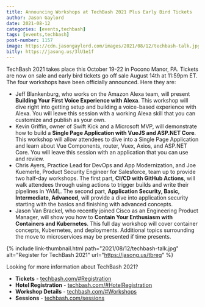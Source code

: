 ```yaml
---
title: Announcing Workshops at TechBash 2021 Plus Early Bird Tickets
author: Jason Gaylord
date: 2021-08-12
categories: [events,techbash]
tags: [events,techbash]
post-number: 1157
image: https://cdn.jasongaylord.com/images/2021/08/12/techbash-talk.jpg
bitly: https://jasong.us/3lU1e1f
---
```


TechBash 2021 takes place this October 19-22 in Pocono Manor, PA. Tickets are now on sale and early bird tickets go off sale August 14th at 11:59pm ET. The four workshops have been officially announced. Here they are:

* Jeff Blankenburg, who works on the Amazon Alexa team, will present **Building Your First Voice Experience with Alexa**. This workshop will dive right into getting setup and building a voice-based experience with Alexa. You will leave this session with a working Alexa skill that you can customize and publish as your own.
* Kevin Griffin, owner of Swift Kick and a Microsoft MVP, will demonstrate how to build a **Single Page Application with VueJS and ASP.NET Core**. This workshop will allow attendees to dive into a Single Page Application and learn about Vue Components, router, Vuex, Axios, and ASP.NET Core. You will leave this session with an application that you can use and review.
* Chris Ayers, Practice Lead for DevOps and App Modernization, and Joe Kuemerle, Product Security Engineer for Salesforce, team up to provide two half-day workshops. The first part, **CI/CD with GitHub Actions**, will walk attendees through using actions to trigger builds and write their pipelines in YAML. The second part, **Application Security, Basic, Intermediate, Advanced**, will provide a dive into application security starting with the basics and finishing with advanced concepts.
* Jason Van Brackel, who recently joined Cisco as an Engineering Product Manager, will show you how to **Contain Your Enthusiasm with Containers and Kubernetes**. This full day workshop will cover container concepts, Kubernetes, and deployments. Additional topics surrounding the move to microservices may be presented if time presents.

{% include link-thumbnail.html path="2021/08/12/techbash-talk.jpg" alt="Register for TechBash 2021" url="https://jasong.us/tbreg" %}

Looking for more information about TechBash 2021?
* **Tickets** - [techbash.com/#Registration](https://jasong.us/tbreg)
* **Hotel Registration** - [techbash.com/#HotelRegistration](https://jasong.us/hotelreg)
* **Workshop Details** - [techbash.com/#Workshops](https://jasong.us/tbworkshops)
* **Sessions** - [techbash.com/sessions](https://jasong.us/tbsessions)